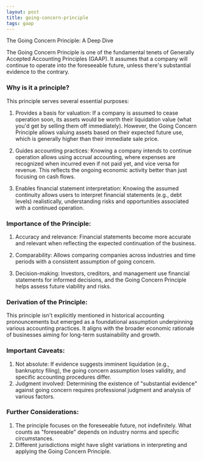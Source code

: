 ```yaml
---
layout: post
title: going-concern-principle
tags: gaap
--- 
```



The Going Concern Principle: A Deep Dive

The Going Concern Principle is one of the fundamental tenets of Generally Accepted Accounting Principles (GAAP). It assumes that a company will continue to operate into the foreseeable future, unless there's substantial evidence to the contrary.

### Why is it a principle?

This principle serves several essential purposes:

1. Provides a basis for valuation: If a company is assumed to cease operation soon, its assets would be worth their liquidation value (what you'd get by selling them off immediately). However, the Going Concern Principle allows valuing assets based on their expected future use, which is generally higher than their immediate sale price.

1. Guides accounting practices: Knowing a company intends to continue operation allows using accrual accounting, where expenses are recognized when incurred even if not paid yet, and vice versa for revenue. This reflects the ongoing economic activity better than just focusing on cash flows.

1. Enables financial statement interpretation: Knowing the assumed continuity allows users to interpret financial statements (e.g., debt levels) realistically, understanding risks and opportunities associated with a continued operation.

### Importance of the Principle:

1. Accuracy and relevance: Financial statements become more accurate and relevant when reflecting the expected continuation of the business.

1. Comparability: Allows comparing companies across industries and time periods with a consistent assumption of going concern.

1. Decision-making: Investors, creditors, and management use financial statements for informed decisions, and the Going Concern Principle helps assess future viability and risks.

### Derivation of the Principle:

This principle isn't explicitly mentioned in historical accounting pronouncements but emerged as a foundational assumption underpinning various accounting practices. It aligns with the broader economic rationale of businesses aiming for long-term sustainability and growth.

### Important Caveats:

1. Not absolute: If evidence suggests imminent liquidation (e.g., bankruptcy filing), the going concern assumption loses validity, and specific accounting procedures differ.
1. Judgment involved: Determining the existence of "substantial evidence" against going concern requires professional judgment and analysis of various factors.

### Further Considerations:

1. The principle focuses on the foreseeable future, not indefinitely. What counts as "foreseeable" depends on industry norms and specific circumstances.
1. Different jurisdictions might have slight variations in interpreting and applying the Going Concern Principle.

